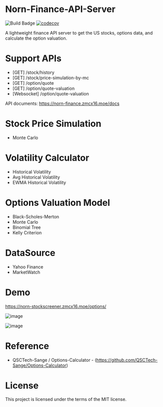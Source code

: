# Norn-Finance-API-Server

![Build Badge](https://github.com/zmcx16/Norn-Finance-API-Server/workflows/build/badge.svg)
[![codecov](https://codecov.io/gh/zmcx16/Norn-Finance-API-Server/branch/master/graph/badge.svg?token=5KRR9JSM0C)](https://codecov.io/gh/zmcx16/Norn-Finance-API-Server)

A lightweight finance API server to get the US stocks, options data, and calculate the option valuation.

# Support APIs
* [GET]        /stock/history
* [GET]        /stock/price-simulation-by-mc
* [GET]        /option/quote
* [GET]        /option/quote-valuation
* [Websocket]  /option/quote-valuation

API documents: https://norn-finance.zmcx16.moe/docs

# Stock Price Simulation
* Monte Carlo

# Volatility Calculator
* Historical Volatility
* Avg Historical Volatility
* EWMA Historical Volatility

# Options Valuation Model
* Black-Scholes-Merton
* Monte Carlo
* Binomial Tree
* Kelly Criterion

# DataSource 
* Yahoo Finance
* MarketWatch

# Demo
https://norn-stockscreener.zmcx16.moe/options/

![image](https://github.com/zmcx16/Norn-Finance-API-Server/blob/master/demo/demo1.png)

![image](https://github.com/zmcx16/Norn-Finance-API-Server/blob/master/demo/demo2.png)

# Reference
* QSCTech-Sange / Options-Calculator - (https://github.com/QSCTech-Sange/Options-Calculator)

# License
This project is licensed under the terms of the MIT license.

